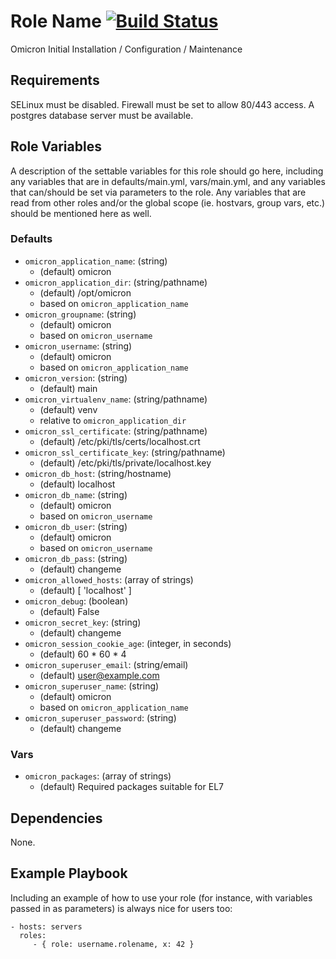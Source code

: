 Role Name [![Build Status](https://travis-ci.org/UCLALibrary/uclalib_role_template.svg?branch=master)](https://travis-ci.org/UCLALibrary/uclalib_role_template)
=========

Omicron Initial Installation / Configuration / Maintenance

Requirements
------------

SELinux must be disabled. Firewall must be set to allow 80/443 access. A postgres database server must be available.

Role Variables
--------------

A description of the settable variables for this role should go here, including any variables that are in defaults/main.yml, vars/main.yml, and any variables that can/should be set via parameters to the role. Any variables that are read from other roles and/or the global scope (ie. hostvars, group vars, etc.) should be mentioned here as well.

### Defaults

* `omicron_application_name`: (string)
  * (default) omicron
* `omicron_application_dir`: (string/pathname)
	* (default) /opt/omicron
	* based on `omicron_application_name`  
* `omicron_groupname`: (string)
	* (default) omicron
	* based on `omicron_username`
* `omicron_username`: (string)
	* (default) omicron
	* based on `omicron_application_name`
* `omicron_version`: (string)
	* (default) main
* `omicron_virtualenv_name`: (string/pathname)
	* (default) venv
	* relative to `omicron_application_dir`
* `omicron_ssl_certificate`: (string/pathname)
	* (default) /etc/pki/tls/certs/localhost.crt
* `omicron_ssl_certificate_key`: (string/pathname)
	* (default) /etc/pki/tls/private/localhost.key
* `omicron_db_host`: (string/hostname)
	* (default) localhost
* `omicron_db_name`: (string)
	* (default) omicron
	* based on `omicron_username`
* `omicron_db_user`: (string)
	* (default) omicron
	* based on `omicron_username`
* `omicron_db_pass`: (string)
	* (default) changeme
* `omicron_allowed_hosts`: (array of strings)
	* (default) [ 'localhost' ]
* `omicron_debug`: (boolean)
	* (default) False
* `omicron_secret_key`: (string)
	* (default) changeme
* `omicron_session_cookie_age`: (integer, in seconds)
	* (default) 60 * 60 * 4
* `omicron_superuser_email`: (string/email)
	* (default) user@example.com
* `omicron_superuser_name`: (string)
	* (default) omicron
	* based on `omicron_application_name`
* `omicron_superuser_password`: (string)
	* (default) changeme

### Vars

* `omicron_packages`: (array of strings)
	* (default) Required packages suitable for EL7


Dependencies
------------

None.

Example Playbook
----------------

Including an example of how to use your role (for instance, with variables passed in as parameters) is always nice for users too:

    - hosts: servers
      roles:
         - { role: username.rolename, x: 42 }
